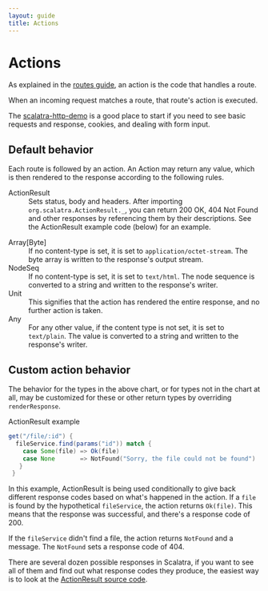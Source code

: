 ```yaml
---
layout: guide
title: Actions
---
```


<div class="page-header">
  <h1>Actions</h1>
</div>

As explained in the [routes guide](routes.html), an action is the code that handles
a route.

When an incoming request matches a route, that route's action is executed.

<div class="alert alert-info">
  <span class="badge badge-info"><i class="icon-flag icon-white"></i></span>
  The
  <a href="{{site.examples}}http/scalatra-http-demo">scalatra-http-demo</a>
  is a good place to start if you need to see basic requests and response, cookies, 
  and dealing with form input.
</div>

## Default behavior

Each route is followed by an action.  An Action may return any value, which
is then rendered to the response according to the following rules.

<dl class="dl-horizontal">
  <dt>ActionResult</dt>
  <dd>Sets status, body and headers. After importing
    <code>org.scalatra.ActionResult._</code>, you can return 200 OK, 404 Not Found
    and other responses by referencing them by their descriptions. See the <span class="badge badge-info"> <i class="icon-bookmark icon-white"></i>ActionResult example</span> code (below) for an example.
  </dd>
</dl>
<dl class="dl-horizontal">
  <dt>Array[Byte]</dt>
  <dd>If no content-type is set, it is set to <code>application/octet-stream</code>.
    The byte array is written to the response's output stream.</dd>
  <dt>NodeSeq</dt>
  <dd>If no content-type is set, it is set to <code>text/html</code>.  The node
    sequence is converted to a string and written to the response's writer.</dd>
  <dt>Unit</dt>
  <dd>This signifies that the action has rendered the entire response, and
    no further action is taken.</dd>
  <dt>Any</dt>
  <dd> For any other value, if the content type is not set, it is set to
    <code>text/plain</code>.  The value is converted to a string and written to the
    response's writer.</dd>
</dl>

## Custom action behavior

The behavior for the types in the above chart, or for types not in the chart at all,
may be customized for these or other return types by overriding `renderResponse`.

<span class="badge badge-info"> <i class="icon-bookmark icon-white"></i>ActionResult example</span>

```scala
get("/file/:id") {
  fileService.find(params("id")) match {
    case Some(file) => Ok(file)
    case None       => NotFound("Sorry, the file could not be found")
   }
 }
```

In this example, ActionResult is being used conditionally to give back different
response codes based on what's happened in the action. If a `file` is found
by the hypothetical `fileService`, the action returns `Ok(file)`. This means
that the response was successful, and there's a response code of 200.

If the `fileService` didn't find a file, the action returns `NotFound` and
a message. The `NotFound` sets a response code of 404.

There are several dozen possible responses in Scalatra, if you want to see
all of them and find out what response codes they produce, the easiest way is
to look at the [ActionResult source code][actionresult-source].


[actionresult-source]:https://github.com/scalatra/scalatra/blob/develop/core/src/main/scala/org/scalatra/ActionResult.scala
